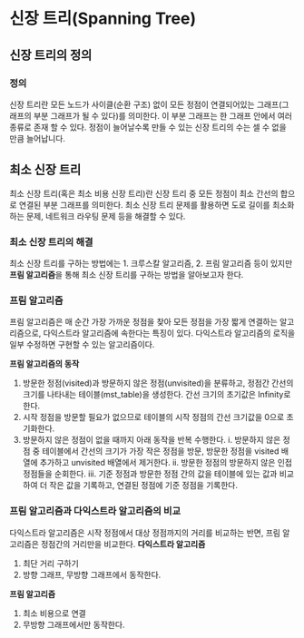 # 신장 트리(Spanning Tree)

## 신장 트리의 정의

### 정의

신장 트리란 모든 노드가 사이클(순환 구조) 없이 모든 정점이 연결되어있는 그래프(그래프의 부분 그래프가 될 수 있다)를 의미한다.
이 부분 그래프는 한 그래프 안에서 여러 종류로 존재 할 수 있다.
정점이 늘어날수록 만들 수 있는 신장 트리의 수는 셀 수 없을 만큼 늘어납니다.

## 최소 신장 트리

최소 신장 트리(혹은 최소 비용 신장 트리)란 신장 트리 중 모든 정점이 최소 간선의 합으로 연결된 부분 그래프를 의미한다.
최소 신장 트리 문제를 활용하면 도로 길이를 최소화 하는 문제, 네트워크 라우팅 문제 등을 해결할 수 있다.

### 최소 신장 트리의 해결

최소 신장 트리를 구하는 방법에는 1. 크루스칼 알고리즘, 2. 프림 알고리즘 등이 있지만 **프림 알고리즘**을 통해 최소 신장 트리를 구하는 방법을 알아보고자 한다.

### 프림 알고리즘

프림 알고리즘은 매 순간 가장 가까운 정점을 찾아 모든 정점을 가장 짧게 연결하는 알고리즘으로, 다익스트라 알고리즘에 속한다는 특징이 있다.
다익스트라 알고리즘의 로직을 일부 수정하면 구현할 수 있는 알고리즘이다.

**프림 알고리즘의 동작**

1. 방문한 정점(visited)과 방문하지 않은 정점(unvisited)을 분류하고, 정점간 간선의 크기를 나타내는 테이블(mst_table)을 생성한다. 간선 크기의 초기값은 Infinity로 한다.
2. 시작 정점을 방문할 필요가 없으므로 테이블의 시작 정점의 간선 크기값을 0으로 초기화한다.
3. 방문하지 않은 정점이 없을 때까지 아래 동작을 반복 수행한다.
   i. 방문하지 않은 정점 중 테이블에서 간선의 크기가 가장 작은 정점을 방문, 방문한 정점을 visited 배열에 추가하고 unvisited 배열에서 제거한다.
   ii. 방문한 정점의 방문하지 않은 인접 정점들을 순회한다.
   iii. 기준 정점과 방문한 정점 간의 값을 테이블에 있는 값과 비교하여 더 작은 값을 기록하고, 연결된 정점에 기준 정점을 기록한다.

### 프림 알고리즘과 다익스트라 알고리즘의 비교

다익스트라 알고리즘은 시작 정점에서 대상 정점까지의 거리를 비교하는 반면, 프림 알고리즘은 정점간의 거리만을 비교한다.
**다익스트라 알고리즘**

1. 최단 거리 구하기
2. 방향 그래프, 무방향 그래프에서 동작한다.

**프림 알고리즘**

1. 최소 비용으로 연결
2. 무방향 그래프에서만 동작한다.
